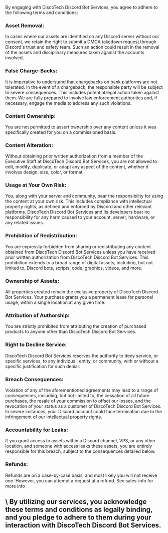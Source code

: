 By engaging with DiscoTech Discord Bot Services, you agree to adhere to the following terms and conditions:

### Asset Removal:
In cases where our assets are identified on any Discord server without our consent, we retain the right to submit a DMCA takedown request through Discord's trust and safety team. Such an action could result in the removal of the assets and disciplinary measures taken against the accounts involved.

### False Charge-Backs:
It is imperative to understand that chargebacks on bank platforms are not tolerated. In the event of a chargeback, the responsible party will be subject to severe consequences. This includes potential legal action taken against them. We are fully prepared to involve law enforcement authorities and, if necessary, engage the media to address any such violations.

### Content Ownership:
You are not permitted to assert ownership over any content unless it was specifically created for you on a commissioned basis.

### Content Alteration:
Without obtaining prior written authorization from a member of the Executive Staff at DiscoTech Discord Bot Services, you are not allowed to edit, modify, duplicate, or adapt any aspect of the content, whether it involves design, size, color, or format.

### Usage at Your Own Risk:
You, along with your server and community, bear the responsibility for using the content at your own risk. This includes compliance with intellectual property rights, as defined and enforced by Discord and other relevant platforms. DiscoTech Discord Bot Services and its developers bear no responsibility for any harm caused to your account, server, hardware, or any related issues.

### Prohibition of Redistribution:
You are expressly forbidden from sharing or redistributing any content obtained from DiscoTech Discord Bot Services unless you have received prior written authorization from DiscoTech Discord Bot Services. This prohibition extends to a broad range of digital assets, including, but not limited to, Discord bots, scripts, code, graphics, videos, and more.

### Ownership of Assets:
All properties created remain the exclusive property of DiscoTech Discord Bot Services. Your purchase grants you a permanent lease for personal usage, within a single location at any given time.

### Attribution of Authorship:
You are strictly prohibited from attributing the creation of purchased products to anyone other than DiscoTech Discord Bot Services.

### Right to Decline Service:
DiscoTech Discord Bot Services reserves the authority to deny service, or specific services, to any individual, entity, or community, with or without a specific justification for such denial.

### Breach Consequences:
Violation of any of the aforementioned agreements may lead to a range of consequences, including, but not limited to, the cessation of all future purchases, the resale of your commission to offset our losses, and the revocation of your status as a customer of DiscoTech Discord Bot Services. In severe instances, your Discord account could face termination due to the infringement of our intellectual property rights.

### Accountability for Leaks:
If you grant access to assets within a Discord channel, VPS, or any other location, and someone with access leaks these assets, you are entirely responsible for this breach, subject to the consequences detailed below.

### Refunds:
Refunds are on a case-by-case basis, and most likely you will not receive one. However, you can attempt a request at a refund. See ⁠sales-info for more info

## \\ By utilizing our services, you acknowledge these terms and conditions as legally binding, and you pledge to adhere to them during your interaction with DiscoTech Discord Bot Services.